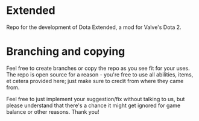 # Extended
Repo for the development of Dota Extended, a mod for Valve's Dota 2.

# Branching and copying
Feel free to create branches or copy the repo as you see fit for your uses. The repo is open source for a reason - you're free to use all abilities, items, et cetera provided here; just make sure to credit from where they came from.

Feel free to just implement your suggestion/fix without talking to us, but please understand that there's a chance it might get ignored for game balance or other reasons. Thank you!